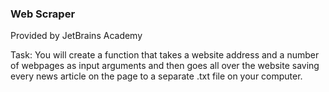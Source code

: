 ### Web Scraper

Provided by JetBrains Academy

Task:
You will create a function that takes a website address and a number of webpages as input arguments and then goes all over the website saving every news article on the page to a separate .txt file on your computer.
